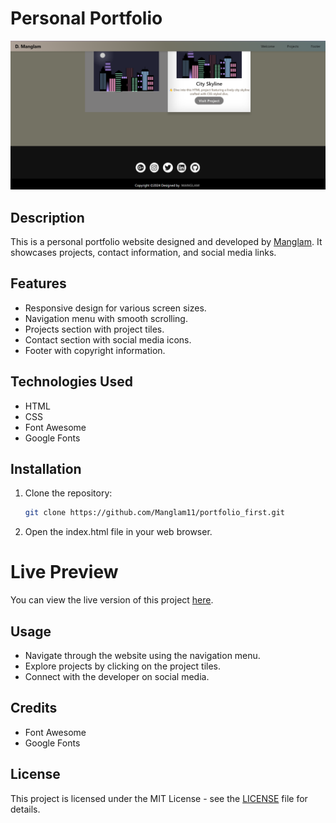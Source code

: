 # Personal Portfolio

![Portfolio Preview](./assets/ss.png)

## Description

This is a personal portfolio website designed and developed by [Manglam](https://github.com/Manglam11). It showcases projects, contact information, and social media links.

## Features

- Responsive design for various screen sizes.
- Navigation menu with smooth scrolling.
- Projects section with project tiles.
- Contact section with social media icons.
- Footer with copyright information.

## Technologies Used

- HTML
- CSS
- Font Awesome
- Google Fonts

## Installation

1. Clone the repository:

   ```bash
   git clone https://github.com/Manglam11/portfolio_first.git

   ```

2. Open the index.html file in your web browser.

# Live Preview

You can view the live version of this project [here](https://manglam11.github.io/portfolio_first/).

## Usage

- Navigate through the website using the navigation menu.
- Explore projects by clicking on the project tiles.
- Connect with the developer on social media.

## Credits

- Font Awesome
- Google Fonts

## License

This project is licensed under the MIT License - see the [LICENSE](LICENSE) file for details.
